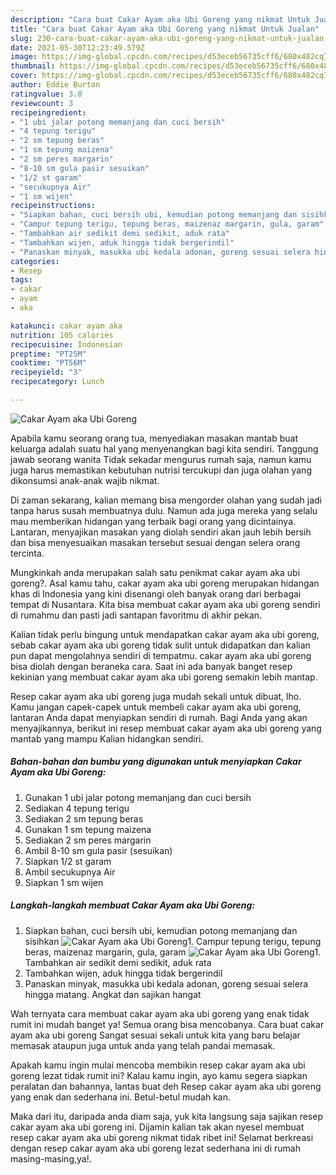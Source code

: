 ```yaml
---
description: "Cara buat Cakar Ayam aka Ubi Goreng yang nikmat Untuk Jualan"
title: "Cara buat Cakar Ayam aka Ubi Goreng yang nikmat Untuk Jualan"
slug: 230-cara-buat-cakar-ayam-aka-ubi-goreng-yang-nikmat-untuk-jualan
date: 2021-05-30T12:23:49.579Z
image: https://img-global.cpcdn.com/recipes/d53eceb56735cff6/680x482cq70/cakar-ayam-aka-ubi-goreng-foto-resep-utama.jpg
thumbnail: https://img-global.cpcdn.com/recipes/d53eceb56735cff6/680x482cq70/cakar-ayam-aka-ubi-goreng-foto-resep-utama.jpg
cover: https://img-global.cpcdn.com/recipes/d53eceb56735cff6/680x482cq70/cakar-ayam-aka-ubi-goreng-foto-resep-utama.jpg
author: Eddie Burton
ratingvalue: 3.8
reviewcount: 3
recipeingredient:
- "1 ubi jalar potong memanjang dan cuci bersih"
- "4 tepung terigu"
- "2 sm tepung beras"
- "1 sm tepung maizena"
- "2 sm peres margarin"
- "8-10 sm gula pasir sesuikan"
- "1/2 st garam"
- "secukupnya Air"
- "1 sm wijen"
recipeinstructions:
- "Siapkan bahan, cuci bersih ubi, kemudian potong memanjang dan sisihkan"
- "Campur tepung terigu, tepung beras, maizenaz margarin, gula, garam"
- "Tambahkan air sedikit demi sedikit, aduk rata"
- "Tambahkan wijen, aduk hingga tidak bergerindil"
- "Panaskan minyak, masukka ubi kedala adonan, goreng sesuai selera hingga matang. Angkat dan sajikan hangat"
categories:
- Resep
tags:
- cakar
- ayam
- aka

katakunci: cakar ayam aka 
nutrition: 105 calories
recipecuisine: Indonesian
preptime: "PT25M"
cooktime: "PT56M"
recipeyield: "3"
recipecategory: Lunch

---
```



![Cakar Ayam aka Ubi Goreng](https://img-global.cpcdn.com/recipes/d53eceb56735cff6/680x482cq70/cakar-ayam-aka-ubi-goreng-foto-resep-utama.jpg)

Apabila kamu seorang orang tua, menyediakan masakan mantab buat keluarga adalah suatu hal yang menyenangkan bagi kita sendiri. Tanggung jawab seorang  wanita Tidak sekadar mengurus rumah saja, namun kamu juga harus memastikan kebutuhan nutrisi tercukupi dan juga olahan yang dikonsumsi anak-anak wajib nikmat.

Di zaman  sekarang, kalian memang bisa mengorder olahan yang sudah jadi tanpa harus susah membuatnya dulu. Namun ada juga mereka yang selalu mau memberikan hidangan yang terbaik bagi orang yang dicintainya. Lantaran, menyajikan masakan yang diolah sendiri akan jauh lebih bersih dan bisa menyesuaikan masakan tersebut sesuai dengan selera orang tercinta. 



Mungkinkah anda merupakan salah satu penikmat cakar ayam aka ubi goreng?. Asal kamu tahu, cakar ayam aka ubi goreng merupakan hidangan khas di Indonesia yang kini disenangi oleh banyak orang dari berbagai tempat di Nusantara. Kita bisa membuat cakar ayam aka ubi goreng sendiri di rumahmu dan pasti jadi santapan favoritmu di akhir pekan.

Kalian tidak perlu bingung untuk mendapatkan cakar ayam aka ubi goreng, sebab cakar ayam aka ubi goreng tidak sulit untuk didapatkan dan kalian pun dapat mengolahnya sendiri di tempatmu. cakar ayam aka ubi goreng bisa diolah dengan beraneka cara. Saat ini ada banyak banget resep kekinian yang membuat cakar ayam aka ubi goreng semakin lebih mantap.

Resep cakar ayam aka ubi goreng juga mudah sekali untuk dibuat, lho. Kamu jangan capek-capek untuk membeli cakar ayam aka ubi goreng, lantaran Anda dapat menyiapkan sendiri di rumah. Bagi Anda yang akan menyajikannya, berikut ini resep membuat cakar ayam aka ubi goreng yang mantab yang mampu Kalian hidangkan sendiri.

<!--inarticleads1-->

##### Bahan-bahan dan bumbu yang digunakan untuk menyiapkan Cakar Ayam aka Ubi Goreng:

1. Gunakan 1 ubi jalar potong memanjang dan cuci bersih
1. Sediakan 4 tepung terigu
1. Sediakan 2 sm tepung beras
1. Gunakan 1 sm tepung maizena
1. Sediakan 2 sm peres margarin
1. Ambil 8-10 sm gula pasir (sesuikan)
1. Siapkan 1/2 st garam
1. Ambil secukupnya Air
1. Siapkan 1 sm wijen




<!--inarticleads2-->

##### Langkah-langkah membuat Cakar Ayam aka Ubi Goreng:

1. Siapkan bahan, cuci bersih ubi, kemudian potong memanjang dan sisihkan
<img src="https://img-global.cpcdn.com/steps/91cc9b4e5076c984/160x128cq70/cakar-ayam-aka-ubi-goreng-langkah-memasak-1-foto.jpg" alt="Cakar Ayam aka Ubi Goreng">1. Campur tepung terigu, tepung beras, maizenaz margarin, gula, garam
<img src="https://img-global.cpcdn.com/steps/fe631d85e20f85b2/160x128cq70/cakar-ayam-aka-ubi-goreng-langkah-memasak-2-foto.jpg" alt="Cakar Ayam aka Ubi Goreng">1. Tambahkan air sedikit demi sedikit, aduk rata
1. Tambahkan wijen, aduk hingga tidak bergerindil
1. Panaskan minyak, masukka ubi kedala adonan, goreng sesuai selera hingga matang. Angkat dan sajikan hangat




Wah ternyata cara membuat cakar ayam aka ubi goreng yang enak tidak rumit ini mudah banget ya! Semua orang bisa mencobanya. Cara buat cakar ayam aka ubi goreng Sangat sesuai sekali untuk kita yang baru belajar memasak ataupun juga untuk anda yang telah pandai memasak.

Apakah kamu ingin mulai mencoba membikin resep cakar ayam aka ubi goreng lezat tidak rumit ini? Kalau kamu ingin, ayo kamu segera siapkan peralatan dan bahannya, lantas buat deh Resep cakar ayam aka ubi goreng yang enak dan sederhana ini. Betul-betul mudah kan. 

Maka dari itu, daripada anda diam saja, yuk kita langsung saja sajikan resep cakar ayam aka ubi goreng ini. Dijamin kalian tak akan nyesel membuat resep cakar ayam aka ubi goreng nikmat tidak ribet ini! Selamat berkreasi dengan resep cakar ayam aka ubi goreng lezat sederhana ini di rumah masing-masing,ya!.

